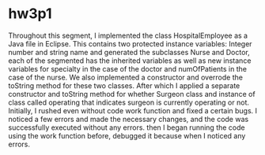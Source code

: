 # hw3p1
Throughout this segment, I implemented the class HospitalEmployee as a Java file in Eclipse. This contains two protected instance variables: Integer number and string name and
generated the subclasses Nurse and Doctor, each of the segmented has the inherited variables as well as new instance variables for specialty in the case of the doctor and numOfPatients in the case of the nurse. We also implemented a constructor and overrode the toString method for these two classes.
After which I applied a separate constructor and toString method for whether Surgeon class and instance of class called operating that indicates surgeon is currently operating or not.
Initially, I rushed even without code work function and fixed a certain bugs. I noticed a few errors and made the necessary changes, and the code was successfully executed without any errors.
then I began running the code using the work function before, debugged it because when I noticed any errors.
